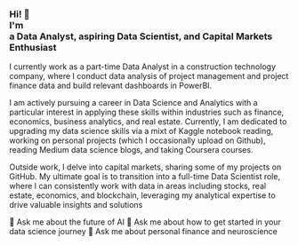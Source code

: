 
<h3>Hi! 👋<br> I'm <br>a Data Analyst, aspiring Data Scientist, and Capital Markets Enthusiast</h3>

I currently work as a part-time Data Analyst in a construction technology company, where I conduct data analysis of project management and project finance data and build relevant dashboards in PowerBI.

I am actively pursuing a career in Data Science and Analytics with a particular interest in applying these skills within industries such as finance, economics, business analytics, and real estate. Currently, I am dedicated to upgrading my data science skills via a mixt of Kaggle notebook reading, working on personal projects (which I occasionally upload on Github), reading Medium data science blogs, and taking Coursera courses.

Outside work, I delve into capital markets, sharing some of my projects on GitHub. My ultimate goal is to transition into a full-time Data Scientist role, where I can consistently work with data in areas including stocks, real estate, economics, and blockchain, leveraging my analytical expertise to drive valuable insights and solutions

<!-- Actual text -->

<!-- Icons -->
[1.1]:<img height="50" src="https://cdn2.iconfinder.com/data/icons/social-icon-3/512/social_style_3_in-306.png">

💬 Ask me about the future of AI
💬 Ask me about how to get started in your data science journey
💬 Ask me about personal finance and neuroscience

<!--
**DDataDudeADi/DDataDudeADi** is a ✨ _special_ ✨ repository because its `README.md` (this file) appears on your GitHub profile.


Here are some ideas to get you started:

- 🔭 I’m currently working on ...
- 🌱 I’m currently learning ...
- 👯 I’m looking to collaborate on ...
- 🤔 I’m looking for help with ...
- 💬 Ask me about ...
- 📫 How to reach me: ...
- 😄 Pronouns: ...
- ⚡ Fun fact: ...
-->
